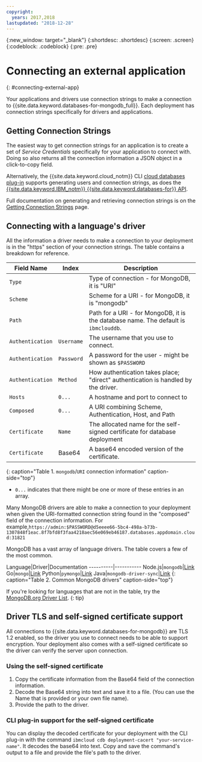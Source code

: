 ```yaml
---
copyright:
  years: 2017,2018
lastupdated: "2018-12-28"
---
```


{:new_window: target="_blank"}
{:shortdesc: .shortdesc}
{:screen: .screen}
{:codeblock: .codeblock}
{:pre: .pre}

# Connecting an external application
{: #connecting-external-app}

Your applications and drivers use connection strings to make a connection to {{site.data.keyword.databases-for-mongodb_full}}. Each deployment has connection strings specifically for drivers and applications. 

## Getting Connection Strings

The easiest way to get connection strings for an application is to create a set of _Service Credentials_ specifically for your application to connect with. Doing so also returns all the connection information a JSON object in a click-to-copy field.

Alternatively, the {{site.data.keyword.cloud_notm}} CLI [cloud databases plug-in](./howto-getting-connection-strings.html#generating-connection-strings-from-the-command-line) supports generating users and connection strings, as does the [{{site.data.keyword.IBM_notm}} {{site.data.keyword.databases-for}} API](https://{DomainName}/apidocs/cloud-databases-api#creates-a-database-level-user).

Full documentation on generating and retrieving connection strings is on the [Getting Connection Strings](./howto-getting-connection-strings.html) page.

## Connecting with a language's driver

All the information a driver needs to make a connection to your deployment is in the "https" section of your connection strings. The table contains a breakdown for reference.

Field Name|Index|Description
----------|-----|-----------
`Type`||Type of connection - for MongoDB, it is "URI"
`Scheme`||Scheme for a URI - for MongoDB, it is "mongodb"
`Path`||Path for a URI - for MongoDB, it is the database name. The default is `ibmclouddb`.
`Authentication`|`Username`|The username that you use to connect.
`Authentication`|`Password`|A password for the user - might be shown as `$PASSWORD`
`Authentication`|`Method`|How authentication takes place; "direct" authentication is handled by the driver.
`Hosts`|`0...`|A hostname and port to connect to
`Composed`|`0...`|A URI combining Scheme, Authentication, Host, and Path
`Certificate`|`Name`|The allocated name for the self-signed certificate for database deployment
`Certificate`|Base64|A base64 encoded version of the certificate.
{: caption="Table 1. `mongodb`/`URI` connection information" caption-side="top"}

* `0...` indicates that there might be one or more of these entries in an array.

Many MongoDB drivers are able to make a connection to your deployment when given the URI-formatted connection string found in the "composed" field of the connection information. For example,`https://admin:$PASSWORD@d5eeee66-5bc4-498a-b73b-1307848f1eac.8f7bfd8f3faa4218aec56e069eb46187.databases.appdomain.cloud:31821`

MongoDB has a vast array of language drivers. The table covers a few of the most common.

Language|Driver|Documentation
----------|-----------
Node.js|`mongodb`|[Link](http://mongodb.github.io/node-mongodb-native/3.1/)
Go|`mongo`|[Link](https://godoc.org/github.com/mongodb/mongo-go-driver/mongo)
Python|`pymongo`|[Link](http://api.mongodb.com/python/current/index.html)
Java|`mongodb-driver-sync`|[Link](http://mongodb.github.io/mongo-java-driver/?jmp=docs)
{: caption="Table 2. Common MongoDB drivers" caption-side="top"}

If you're looking for languages that are not in the table, try the [MongoDB.org Driver List](http://www.mongodb.org/display/DOCS/Drivers).
{: tip}

## Driver TLS and self-signed certificate support

All connections to {{site.data.keyword.databases-for-mongodb}} are TLS 1.2 enabled, so the driver you use to connect needs to be able to support encryption. Your deployment also comes with a self-signed certificate so the driver can verify the server upon connection. 

### Using the self-signed certificate

1. Copy the certificate information from the Base64 field of the connection information. 
2. Decode the Base64 string into text and save it to a file. (You can use the Name that is provided or your own file name).
3. Provide the path to the driver.

### CLI plug-in support for the self-signed certificate

You can display the decoded certificate for your deployment with the CLI plug-in with the command `ibmcloud cdb deployment-cacert "your-service-name"`. It decodes the base64 into text. Copy and save the command's output to a file and provide the file's path to the driver.






 
